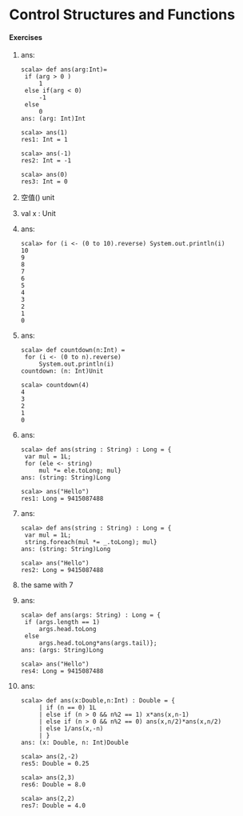 # Control Structures and Functions

#### Exercises

1. ans:
   ~~~shell
   scala> def ans(arg:Int)= 
   	if (arg > 0 ) 
   		1 
   	else if(arg < 0) 
   		-1 
   	else 
   		0
   ans: (arg: Int)Int

   scala> ans(1)
   res1: Int = 1

   scala> ans(-1)
   res2: Int = -1

   scala> ans(0)
   res3: Int = 0
   ~~~

2. 空值() unit

3. val x : Unit

4. ans:
   ~~~shell
   scala> for (i <- (0 to 10).reverse) System.out.println(i)
   10
   9
   8
   7
   6
   5
   4
   3
   2
   1
   0
   ~~~

5. ans:
   ~~~shell
   scala> def countdown(n:Int) = 
   	for (i <- (0 to n).reverse) 
   		System.out.println(i)
   countdown: (n: Int)Unit

   scala> countdown(4)
   4
   3
   2
   1
   0
   ~~~

6. ans:
   ~~~shell
   scala> def ans(string : String) : Long = {
   	var mul = 1L; 
   	for (ele <- string) 
   		mul *= ele.toLong; mul}
   ans: (string: String)Long

   scala> ans("Hello")
   res1: Long = 9415087488
   ~~~

7. ans:
   ~~~shell
   scala> def ans(string : String) : Long = {
   	var mul = 1L; 
   	string.foreach(mul *= _.toLong); mul}
   ans: (string: String)Long

   scala> ans("Hello")
   res2: Long = 9415087488
   ~~~

8. the same with 7

9. ans:
   ~~~shell
   scala> def ans(args: String) : Long = { 
   	if (args.length == 1) 
   		args.head.toLong 
   	else 
   		args.head.toLong*ans(args.tail)};
   ans: (args: String)Long

   scala> ans("Hello")
   res4: Long = 9415087488
   ~~~

10. ans: 
    ~~~shell
    scala> def ans(x:Double,n:Int) : Double = {
         | if (n == 0) 1L
         | else if (n > 0 && n%2 == 1) x*ans(x,n-1)
         | else if (n > 0 && n%2 == 0) ans(x,n/2)*ans(x,n/2)
         | else 1/ans(x,-n)
         | }
    ans: (x: Double, n: Int)Double

    scala> ans(2,-2)
    res5: Double = 0.25

    scala> ans(2,3)
    res6: Double = 8.0

    scala> ans(2,2)
    res7: Double = 4.0
    ~~~
